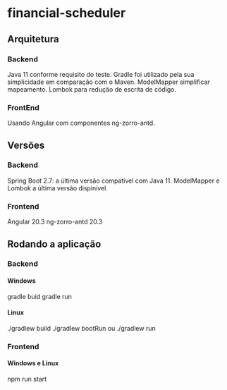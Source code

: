 # financial-scheduler

## Arquitetura

### Backend

Java 11 conforme requisito do teste.
Gradle foi utilizado pela sua simplicidade em comparação com o Maven.
ModelMapper simplificar mapeamento.
Lombok para redução de escrita de código.

### FrontEnd
Usando Angular com componentes ng-zorro-antd.

## Versões

### Backend
Spring Boot 2.7: a última versão compatível com Java 11.
ModelMapper e Lombok a última versão dispinível.

### Frontend
Angular 20.3
ng-zorro-antd 20.3

## Rodando a aplicação

### Backend

#### Windows
gradle buid
gradle run

#### Linux
./gradlew build
./gradlew bootRun ou ./gradlew run

### Frontend

#### Windows e Linux
npm run start
